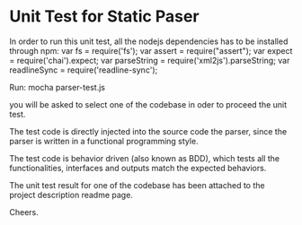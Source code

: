 Unit Test for Static Paser
=======
In order to run this unit test, all the nodejs dependencies has to be installed through npm:
var fs = require('fs');
var assert = require("assert");
var expect = require('chai').expect;
var parseString = require('xml2js').parseString;
var readlineSync = require('readline-sync');

Run: mocha parser-test.js

you will be asked to select one of the codebase in oder to proceed the unit test.

The test code is directly injected into the source code the parser, since the parser is written in a functional programming style.

The test code is behavior driven (also known as BDD), which tests all the functionalities, interfaces and outputs match the expected behaviors.

The unit test result for one of the codebase has been attached to the project description readme page.

Cheers.



